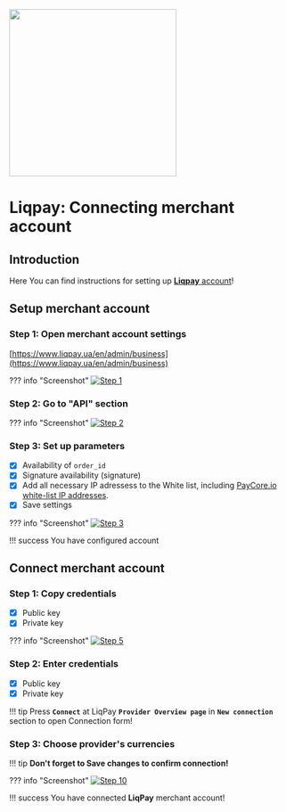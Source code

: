 <img src="https://static.openfintech.io/payment_providers/liqpay/logo.svg" width="300px" >

# Liqpay: Connecting merchant account

## Introduction

Here You can find  instructions for setting up <a href="https://www.liqpay.ua/" target="_blank" rel="noopener">**Liqpay** account</a>!

## Setup merchant account

### Step 1: Open merchant account settings
[https://www.liqpay.ua/en/admin/business](https://www.liqpay.ua/en/admin/business)

??? info "Screenshot"
    [![Step 1](images/liqpay-step1.png)](images/liqpay-step1.png)

### Step 2: Go to "API" section

??? info "Screenshot"
    [![Step 2](images/liqpay-step2.png)](images/liqpay-step2.png)

### Step 3: Set up parameters

- [x] Availability of `order_id`
- [x] Signature availability (signature)
- [x] Add all necessary IP adressess to the White list, including  [PayСore.io white-list IP addresses](/ips/#white-list-ip-addresses).
- [x] Save settings

??? info "Screenshot"
    [![Step 3](images/liqpay-step3.png)](images/liqpay-step3.png)
  

!!! success
    You have configured account

## Connect merchant account

### Step 1: Copy credentials

- [x] Public key
- [x] Private key

??? info "Screenshot"
    [![Step 5](images/liqpay-step5.png)](images/liqpay-step5.png)

### Step 2: Enter credentials

- [x] Public key
- [x] Private key

!!! tip
    Press **```Connect```** at LiqPay **```Provider Overview page```** in **```New connection```** section to open Connection form!

### Step 3: Choose provider's currencies

!!! tip
    **Don't forget to Save changes to confirm connection!**

??? info "Screenshot"
    [![Step 10](images/liqpay-step10.png)](images/liqpay-step10.png)

!!! success
    You have connected **LiqPay** merchant account!
